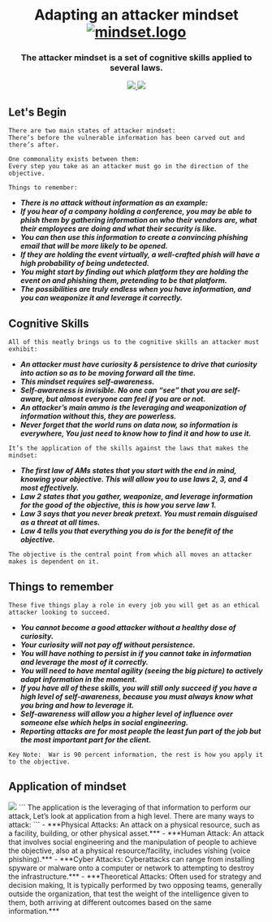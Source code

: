 <h1 align="center">
  Adapting an attacker mindset
  <br>
  <a href="https://github.com/smadi0x86/CSC-RedOps"><img src="https://images.squarespace-cdn.com/content/v1/62a373ec42f8c73e67407b0f/e448a967-6950-476c-9dd6-0a0b9f0175ad/giphy+%2849%29.gif" alt="mindset.logo"></a>
  <br>
</h1>

 <h3 align="center">The attacker mindset is a set of cognitive skills applied to several laws.</h3>
 
<p align="center">
  <a href="">
   <img src=https://img.shields.io/badge/Red-Team-darkred>
   <img src=https://img.shields.io/badge/Attack-Mindset-blue>
  </a>
  </p>

## Let's Begin

```
There are two main states of attacker mindset: 
There’s before the vulnerable information has been carved out and there’s after.

One commonality exists between them: 
Every step you take as an attacker must go in the direction of the objective.
```

```
Things to remember:
```
- ***There is no attack without information as an example:*** 
- ***If you hear of a company holding a conference, you may be able to phish them by gathering information on who their vendors are, what their employees are doing and what their security is like.***
- ***You can then use this information to create a convincing phishing email that will be more likely to be opened.***
- ***If they are holding the event virtually, a well-crafted phish will have a high probability of being undetected.***
- ***You might start by finding out which platform they are holding the event on and phishing them, pretending to be that platform.***
- ***The possibilities are truly endless when you have information, and you can weaponize it and leverage it correctly.***

## Cognitive Skills

```
All of this neatly brings us to the cognitive skills an attacker must exhibit:
```
- ***An attacker must have curiosity & persistence to drive that curiosity into action so as to be moving forward all the time.***
- ***This mindset requires self-awareness.***
- ***Self-awareness is invisible. No one can “see” that you are self-aware, but almost everyone can feel if you are or not.***
- ***An attacker’s main ammo is the leveraging and weaponization of information without this, they are powerless.***
- ***Never forget that the world runs on data now, so information is everywhere, You just need to know how to find it and how to use it.***

```
It’s the application of the skills against the laws that makes the mindset:
```
- ***The first law of AMs states that you start with the end in mind, knowing your objective. This will allow you to use laws 2, 3, and 4 most effectively.***
- ***Law 2 states that you gather, weaponize, and leverage information for the good of the objective, this is how you serve law 1.***
- ***Law 3 says that you never break pretext. You must remain disguised as a threat at all times.***
- ***Law 4 tells you that everything you do is for the benefit of the objective.***
```
The objective is the central point from which all moves an attacker makes is dependent on it.
```

## Things to remember

```
These five things play a role in every job you will get as an ethical attacker looking to succeed.
```
- ***You cannot become a good attacker without a healthy dose of curiosity.***
- ***Your curiosity will not pay off without persistence.***
- ***You will have nothing to persist in if you cannot take in information and leverage the most of it correctly.***
- ***You will need to have mental agility (seeing the big picture) to actively adapt information in the moment.***
- ***If you have all of these skills, you will still only succeed if you have a high level of self-awareness, because you must always know what you bring and how to leverage it.*** 
- ***Self-awareness will allow you a higher level of influence over someone else which helps in social engineering.***
- ***Reporting attacks are for most people the least fun part of the job but the most important part for the client.***
```
Key Note:  War is 90 percent information, the rest is how you apply it to the objective.
```

## Application of mindset
<img src="https://g.top4top.io/p_2639c7lam1.png"> 
```
The application is the leveraging of that information to perform our attack, Let’s look at application from a high level.
There are many ways to attack:
```
- ***Physical Attacks: An attack on a physical resource, such as a facility, building, or other physical asset.***
- ***Human Attack: An attack that involves social engineering and the manipulation of people to achieve the objective, also at a physical resource/facility, includes vishing (voice phishing).***
- ***Cyber Attacks: Cyberattacks can range from installing spyware or malware onto a computer or network to attempting to destroy the infrastructure.***
- ***Theoretical Attacks: Often used for strategy and decision making, It is typically performed by two opposing teams, generally outside the organization, that test the weight of the intelligence given to them, both arriving at different outcomes based on the same information.***
